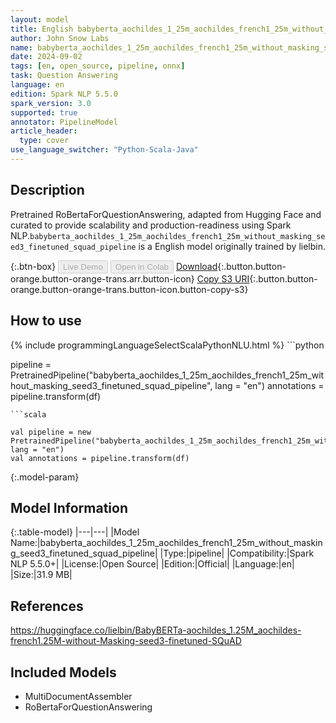 ```yaml
---
layout: model
title: English babyberta_aochildes_1_25m_aochildes_french1_25m_without_masking_seed3_finetuned_squad_pipeline pipeline RoBertaForQuestionAnswering from lielbin
author: John Snow Labs
name: babyberta_aochildes_1_25m_aochildes_french1_25m_without_masking_seed3_finetuned_squad_pipeline
date: 2024-09-02
tags: [en, open_source, pipeline, onnx]
task: Question Answering
language: en
edition: Spark NLP 5.5.0
spark_version: 3.0
supported: true
annotator: PipelineModel
article_header:
  type: cover
use_language_switcher: "Python-Scala-Java"
---
```


## Description

Pretrained RoBertaForQuestionAnswering, adapted from Hugging Face and curated to provide scalability and production-readiness using Spark NLP.`babyberta_aochildes_1_25m_aochildes_french1_25m_without_masking_seed3_finetuned_squad_pipeline` is a English model originally trained by lielbin.

{:.btn-box}
<button class="button button-orange" disabled>Live Demo</button>
<button class="button button-orange" disabled>Open in Colab</button>
[Download](https://s3.amazonaws.com/auxdata.johnsnowlabs.com/public/models/babyberta_aochildes_1_25m_aochildes_french1_25m_without_masking_seed3_finetuned_squad_pipeline_en_5.5.0_3.0_1725251697346.zip){:.button.button-orange.button-orange-trans.arr.button-icon}
[Copy S3 URI](s3://auxdata.johnsnowlabs.com/public/models/babyberta_aochildes_1_25m_aochildes_french1_25m_without_masking_seed3_finetuned_squad_pipeline_en_5.5.0_3.0_1725251697346.zip){:.button.button-orange.button-orange-trans.button-icon.button-copy-s3}

## How to use



<div class="tabs-box" markdown="1">
{% include programmingLanguageSelectScalaPythonNLU.html %}
```python

pipeline = PretrainedPipeline("babyberta_aochildes_1_25m_aochildes_french1_25m_without_masking_seed3_finetuned_squad_pipeline", lang = "en")
annotations =  pipeline.transform(df)   

```
```scala

val pipeline = new PretrainedPipeline("babyberta_aochildes_1_25m_aochildes_french1_25m_without_masking_seed3_finetuned_squad_pipeline", lang = "en")
val annotations = pipeline.transform(df)

```
</div>

{:.model-param}
## Model Information

{:.table-model}
|---|---|
|Model Name:|babyberta_aochildes_1_25m_aochildes_french1_25m_without_masking_seed3_finetuned_squad_pipeline|
|Type:|pipeline|
|Compatibility:|Spark NLP 5.5.0+|
|License:|Open Source|
|Edition:|Official|
|Language:|en|
|Size:|31.9 MB|

## References

https://huggingface.co/lielbin/BabyBERTa-aochildes_1.25M_aochildes-french1.25M-without-Masking-seed3-finetuned-SQuAD

## Included Models

- MultiDocumentAssembler
- RoBertaForQuestionAnswering